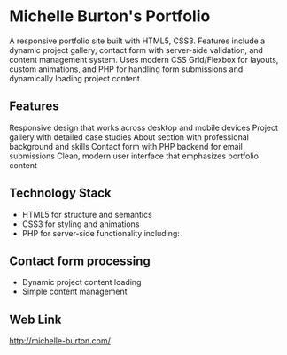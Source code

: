 # Michelle Burton's Portfolio
A responsive portfolio site built with HTML5, CSS3. Features include a dynamic project gallery, contact form with server-side validation, and content management system. Uses modern CSS Grid/Flexbox for layouts, custom animations, and PHP for handling form submissions and dynamically loading project content.


## Features

Responsive design that works across desktop and mobile devices
Project gallery with detailed case studies
About section with professional background and skills
Contact form with PHP backend for email submissions
Clean, modern user interface that emphasizes portfolio content

## Technology Stack

+ HTML5 for structure and semantics
+ CSS3 for styling and animations
+ PHP for server-side functionality including:

## Contact form processing
+ Dynamic project content loading
+ Simple content management

## Web Link
http://michelle-burton.com/

